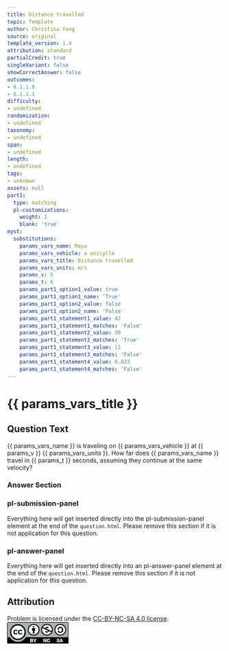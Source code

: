 ```yaml
---
title: Distance travelled
topic: Template
author: Christina Yang
source: original
template_version: 1.4
attribution: standard
partialCredit: true
singleVariant: false
showCorrectAnswer: false
outcomes:
- 6.1.1.0
- 6.1.1.1
difficulty:
- undefined
randomization:
- undefined
taxonomy:
- undefined
span:
- undefined
length:
- undefined
tags:
- unknown
assets: null
part1:
  type: matching
  pl-customizations:
    weight: 1
    blank: 'true'
myst:
  substitutions:
    params_vars_name: Maya
    params_vars_vehicle: a unicycle
    params_vars_title: Distance travelled
    params_vars_units: m/s
    params_v: 5
    params_t: 6
    params_part1_option1_value: true
    params_part1_option1_name: 'True'
    params_part1_option2_value: false
    params_part1_option2_name: 'False'
    params_part1_statement1_value: 42
    params_part1_statement1_matches: 'False'
    params_part1_statement2_value: 30
    params_part1_statement2_matches: 'True'
    params_part1_statement3_value: 11
    params_part1_statement3_matches: 'False'
    params_part1_statement4_value: 0.833
    params_part1_statement4_matches: 'False'
---
```

# {{ params_vars_title }}

## Question Text

{{ params_vars_name }} is traveling on {{ params_vars_vehicle }} at {{ params_v }} {{ params_vars_units }}.
How far does {{ params_vars_name }} travel in {{ params_t }} seconds, assuming they continue at the same velocity?

### Answer Section

### pl-submission-panel

Everything here will get inserted directly into the pl-submission-panel element at the end of the `question.html`.
Please remove this section if it is not application for this question.

### pl-answer-panel

Everything here will get inserted directly into an pl-answer-panel element at the end of the `question.html`.
Please remove this section if it is not application for this question.

## Attribution

Problem is licensed under the [CC-BY-NC-SA 4.0 license](https://creativecommons.org/licenses/by-nc-sa/4.0/).<br> ![The Creative Commons 4.0 license requiring attribution-BY, non-commercial-NC, and share-alike-SA license.](https://raw.githubusercontent.com/firasm/bits/master/by-nc-sa.png)